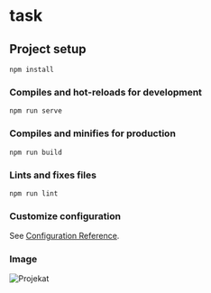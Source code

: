 # task

## Project setup
```
npm install
```

### Compiles and hot-reloads for development
```
npm run serve
```

### Compiles and minifies for production
```
npm run build
```

### Lints and fixes files
```
npm run lint
```

### Customize configuration
See [Configuration Reference](https://cli.vuejs.org/config/).


### Image

![Projekat](https://user-images.githubusercontent.com/90575221/205177961-a87fe21c-917d-4193-8235-2e3341c21dbb.png)
